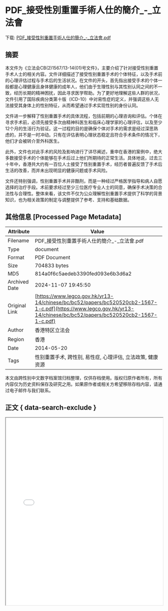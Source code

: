 # PDF_接受性別重置手術人仕的簡介_-_立法會

<!-- tcd_download_link -->
下载: [PDF_接受性別重置手術人仕的簡介_-_立法會.pdf](PDF_接受性別重置手術人仕的簡介_-_立法會.pdf)
<!-- tcd_download_link_end -->

## 摘要

<!-- tcd_abstract -->
本文件为《立法会CB(2)1567/13-14(01)号文件》，主要介绍了针对接受性别重置手术人士的相关内容。文件详细描述了接受性别重置手术的个体特征，以及手术前的心理评估过程与手术后的生活状况。在文件的开头，首先指出接受手术的个体一般都是心理健康且身体健康的成年人，他们由于生理性别与其性别认同之间的不一致，经历长期的精神困扰，因此寻求医学帮助。为了更好地理解这些人群的状况，文件引用了国际疾病分类第十版（ICD-10）中对易性症的定义，并强调这些人无法接受其身体上的性别特征，从而希望通过手术实现性别的身份认同。 

文件进一步解释了性别重置手术的具体流程，包括前期的心理咨询和评估。个体在寻求手术前，必须先接受多次由精神科医生和临床心理学家的心理评估，以及至少12个月的生活行为验证。这一过程的目的是确保个体对手术的需求是经过深思熟虑的，并不是一时冲动。只有在评估表明心理状态稳定且符合手术条件的情况下，他们才会被转介至外科医生。

此外，文件也对此手术的风险及影响进行了详尽阐述，重申在香港的案例中，绝大多数接受手术的个体能够在手术后过上他们所期待的正常生活。具体地说，过去三十年中，香港共大约有一百位人士接受了性别重置手术，经历者普遍反馈了手术后生活的改善，而并未出现明显的健康问题或手术风险。

文件还特别强调，性别重置手术并非酷刑，而是一种经过严格医学指导和病人自愿选择的治疗手段。术前要求经过至少三位医疗专业人士的同意，确保手术决策的合法性与合理性。整体来看，该文件不仅为公众理解性别重置手术提供了科学的背景知识，也为相关政策的制定与调整提供了参考、支持和基础数据。

<!-- tcd_abstract_end -->

## 其他信息 [Processed Page Metadata]

| Attribute       | Value                                  |
|-----------------|----------------------------------------|
| Filename        | PDF_接受性別重置手術人仕的簡介_-_立法會.pdf                             |
| Type            | document                                 |
| Format          | PDF Document                               |
| Size            | 704833 bytes                           |
| MD5             | 814a0f6c5aedeb3390fed093e6b3d6a2                                  |
| Archived Date   | 2024-11-07 19:45:50                             |
| Original Link   | [https://www.legco.gov.hk/yr13-14/chinese/bc/bc52/papers/bc520520cb2-1567-1-c.pdf](https://www.legco.gov.hk/yr13-14/chinese/bc/bc52/papers/bc520520cb2-1567-1-c.pdf)                         |
| Author          | 香港特区立法会                               |
| Region          | 香港                               |
| Date            | 2014-05-20                                 |
| Tags            | 性别重置手术, 跨性别, 易性症, 心理评估, 立法政策, 健康资源                                 |

本文由跨性别中文数字档案馆归档整理，仅供存档使用。版权归原作者所有，所有内容仅为历史资料保存及研究之用。如果原作者或相关方希望移除存档内容，请通过电子邮件与我们联系。

## 正文 { data-search-exclude }

<!-- tcd_main_text -->
<iframe src="../PDF_接受性別重置手術人仕的簡介_-_立法會.pdf" width="100%" height="600px">
    <p>无法显示PDF，请下载查看。</p>
</iframe>
<!-- tcd_main_text_end -->

